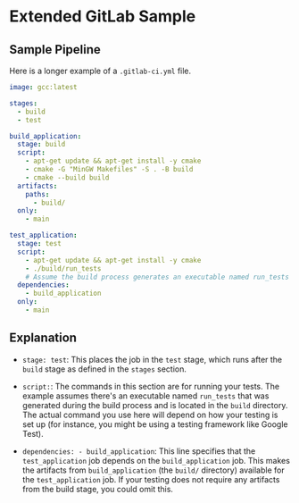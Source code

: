 # Extended GitLab Sample
## Sample Pipeline
Here is a longer example of a `.gitlab-ci.yml` file.

```yaml
image: gcc:latest

stages:
  - build
  - test

build_application:
  stage: build
  script:
    - apt-get update && apt-get install -y cmake
    - cmake -G "MinGW Makefiles" -S . -B build
    - cmake --build build
  artifacts:
    paths:
      - build/
  only:
    - main

test_application:
  stage: test
  script:
    - apt-get update && apt-get install -y cmake
    - ./build/run_tests 
    # Assume the build process generates an executable named run_tests
  dependencies:
    - build_application
  only:
    - main
```
## Explanation
- `stage: test`: This places the job in the `test` stage, which runs after the `build` stage as defined in the `stages` section.

- `script:`: The commands in this section are for running your tests. The example assumes there's an executable named `run_tests` that was generated during the build process and is located in the `build` directory. The actual command you use here will depend on how your testing is set up (for instance, you might be using a testing framework like Google Test).

- `dependencies: - build_application`: This line specifies that the `test_application` job depends on the `build_application` job. This makes the artifacts from `build_application` (the `build/` directory) available for the `test_application` job. If your testing does not require any artifacts from the build stage, you could omit this.